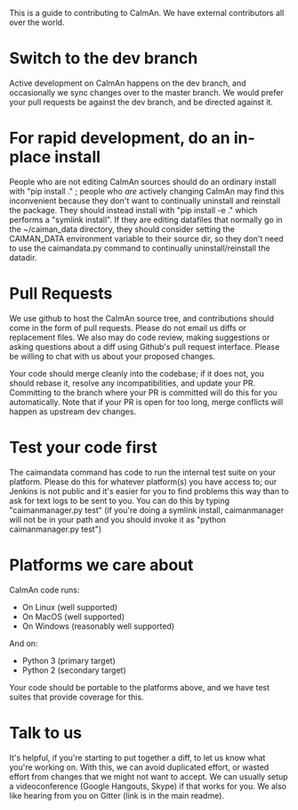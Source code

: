 This is a guide to contributing to CaImAn. We have external contributors all over the world.

Switch to the dev branch
========================
Active development on CaImAn happens on the dev branch, and occasionally we sync changes over to the master branch. We would prefer your pull requests be against the dev branch, and be directed against it.

For rapid development, do an in-place install
=============================================
People who are not editing CaImAn sources should do an ordinary install with "pip install ." ; people who *are* actively changing CaImAn may find this inconvenient because they don't want to continually uninstall and reinstall the package. They should instead install with "pip install -e ." which performs a "symlink install". If they are editing datafiles that normally go in the ~/caiman_data directory, they should consider setting the CAIMAN_DATA environment variable to their source dir, so they don't need to use the caimandata.py command to continually uninstall/reinstall the datadir.

Pull Requests
=============
We use github to host the CaImAn source tree, and contributions should come in the form of pull requests. Please do not email us diffs or replacement files. We also may do code review, making suggestions or asking questions about a diff using Github's pull request interface. Please be willing to chat with us about your proposed changes.

Your code should merge cleanly into the codebase; if it does not, you should rebase it, resolve any incompatibilities, and update your PR. Committing to the branch where your PR is committed will do this for you automatically. Note that if your PR is open for too long, merge conflicts will happen as upstream dev changes.

Test your code first
====================
The caimandata command has code to run the internal test suite on your platform. Please do this for whatever platform(s) you have access to; our Jenkins is not public and it's easier for you to find problems this way than to ask for text logs to be sent to you. You can do this by typing "caimanmanager.py test" (if you're doing a symlink install, caimanmanager will not be in your path and you should invoke it as "python caimanmanager.py test")

Platforms we care about
=======================
CaImAn code runs:
* On Linux (well supported)
* On MacOS (well supported)
* On Windows (reasonably well supported)

And on:
* Python 3 (primary target)
* Python 2 (secondary target)

Your code should be portable to the platforms above, and we have test suites that provide coverage for this.

Talk to us
==========
It's helpful, if you're starting to put together a diff, to let us know what you're working on. With this, we can avoid duplicated effort, or wasted effort from changes that we might not want to accept. We can usually setup a videoconference (Google Hangouts, Skype) if that works for you. We also like hearing from you on Gitter (link is in the main readme).
